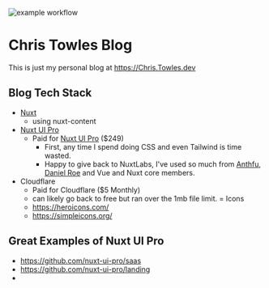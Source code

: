 ![example workflow](https://github.com/ChrisTowles/blog/actions/workflows/ci.yml/badge.svg?branch=main)

# Chris Towles Blog



This is just my personal blog at https://Chris.Towles.dev


## Blog Tech Stack

- [Nuxt](https://nuxtjs.org/)
  - using nuxt-content
- [Nuxt UI Pro](https://ui.nuxt.com/)
  - Paid for [Nuxt UI Pro](https://ui.nuxt.com/) ($249) 
    - First, any time I spend doing CSS and even Tailwind is time wasted.
    - Happy to give back to NuxtLabs, I've used so much from [Anthfu](https://github.com/antfu), [Daniel Roe](https://github.com/danielroe) and Vue and Nuxt core members.
- Cloudflare
  - Paid for Cloudflare ($5 Monthly)
  - can likely go back to free but ran over the 1mb file limit.
= Icons
  - https://heroicons.com/
  - https://simpleicons.org/

## Great Examples of Nuxt UI Pro

- <https://github.com/nuxt-ui-pro/saas>
- <https://github.com/nuxt-ui-pro/landing>
- 


